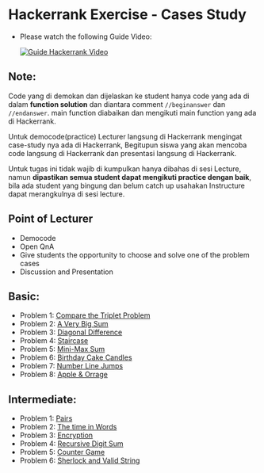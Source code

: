 # Hackerrank Exercise - Cases Study

<!-- beginanswer -->

- Please watch the following Guide Video:

  [![Guide Hackerrank Video](https://s3.amazonaws.com/sr-marketplace-prod/wp-content/uploads/2015/08/hackerrank.jpg)](https://www.youtube.com/watch?v=ng1wp92-ED0)
<!-- endanswer nop -->

<!-- beginanswer -->
## Note:
Code yang di demokan dan dijelaskan ke student hanya code yang ada di dalam **function solution** dan diantara comment `//beginanswer` dan `//endanswer`. main function diabaikan dan mengikuti main function yang ada di Hackerrank. 

Untuk democode(practice) Lecturer langsung di Hackerrank mengingat case-study nya ada di Hackerrank, Begitupun siswa yang akan mencoba code langsung di Hackerrank dan presentasi langsung di Hackerrank.

Untuk tugas ini tidak wajib di kumpulkan hanya dibahas di sesi Lecture, namun **dipastikan semua student dapat mengikuti practice dengan baik**, bila ada student yang bingung dan belum catch up usahakan Instructure dapat merangkulnya di sesi lecture.
<!-- endanswer nop -->


## Point of Lecturer
- Democode 
- Open QnA
- Give students the opportunity to choose and solve one of the problem cases
- Discussion and Presentation


## Basic:
- Problem 1: [Compare the Triplet Problem](compare-the-triplets/main.go)
- Problem 2: [A Very Big Sum](very-big-sum/main.go)
- Problem 3: [Diagonal Difference](diagonal-differencer/main.go)
- Problem 4: [Staircase](staircase/main.go)
- Problem 5: [Mini-Max Sum](mini-max-sum/main.go)
- Problem 6: [Birthday Cake Candles](birthday-cake-candles/main.go)
- Problem 7: [Number Line Jumps](number-line-jumps/main.go)
- Problem 8: [Apple & Orrage](apple-and-orange/main.go)

## Intermediate:
- Problem 1: [Pairs](pairs/main.go)
- Problem 2: [The time in Words](the-time-in-words/main.go)
- Problem 3: [Encryption](encryption/main.go)
- Problem 4: [Recursive Digit Sum](recursive-digit-sum/main.go)
- Problem 5: [Counter Game](counter-game/main.go)
- Problem 6: [Sherlock and Valid String](sherlock-and-valid-string/main.go)